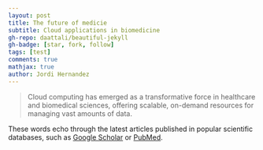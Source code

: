 ```yaml
---
layout: post
title: The future of medicie
subtitle: Cloud applications in biomedicine
gh-repo: daattali/beautiful-jekyll
gh-badge: [star, fork, follow]
tags: [test]
comments: true
mathjax: true
author: Jordi Hernandez
---
```


> Cloud computing has emerged as a transformative force in healthcare and biomedical sciences, offering scalable, on-demand resources for managing vast amounts of data. 

These words echo through the latest articles published in popular scientific databases, such as [Google Scholar][goog scholar] or [PubMed][Pubmed]. 

[goog scholar]: https://scholar.google.com
[Pubmed]:https://pubmed.ncbi.nlm.nih.gov
